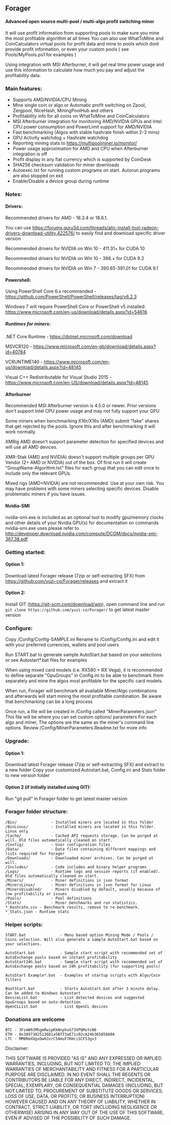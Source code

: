 ## Forager
#### Advanced open source multi-pool / multi-algo profit switching miner

It will use profit information from supporting pools to make sure you mine the most profitable algorithm at all times
You can also use WhatToMine and CoinCalculators virtual pools for profit data and mine to pools which dont provide profit information, or even your custom pools ( see Pools/MyPools.ps1 for examples )

Using integration with MSI Afterburner, it will get real time power usage and use this information to calculate how much you pay and adjust the profitability data.

### Main features:
- Supports AMD/NVIDIA/CPU Mining
- Mine single coin or algo or Automatic profit switching on Zpool, Zergpool, NiceHash, MiningPoolHub and others
- Profitability info for all coins on WhatToMine and CoinCalculators
- MSI Afterburner integration for monitoring AMD/NVIDIA GPUs and Intel CPU power consumption and PowerLimit support for AMD/NVIDIA
- Fast benchmarking (Algos with stable hashrate finish within 2-3 mins)
- GPU Activity watchdog + Hashrate watchdog
- Reporting mining stats to https://multipoolminer.io/monitor/
- Power usage approximation for AMD and CPU when Afterburner integration is off
- Profit display in any fiat currency which is supported by CoinDesk
- SHA256 checksum validation for miner downloads
- Autoexec.txt for running custom programs on start. Autorun programs are also stopped on exit
- Enable/Disable a device group during runtime


### Notes:

#### Drivers:

Recommended drivers for AMD - 18.3.4 or 18.6.1.

You can use
https://forums.guru3d.com/threads/atic-install-tool-radeon-drivers-download-utility.422576/
to easily find and download specific driver version

Recommended drivers for NVIDIA on Win 10 - 411.31+ for CUDA 10

Recommended drivers for NVIDIA on Win 10 - 398.+ for CUDA 9.2

Recommended drivers for NVIDIA on Win 7 - 390.65-391.01 for CUDA 9.1


#### Powershell:

Using PowerShell Core 6.x recommended - https://github.com/PowerShell/PowerShell/releases/tag/v6.2.3

Windows 7 will require PowerShell Core or PowerShell v5 installed: https://www.microsoft.com/en-us/download/details.aspx?id=54616


##### Runtimes for miners:

.NET Core Runtime - https://dotnet.microsoft.com/download

MSVCR120 - https://www.microsoft.com/en-gb/download/details.aspx?id=40784

VCRUNTIME140 - https://www.microsoft.com/en-us/download/details.aspx?id=48145

Visual C++ Redistributable for Visual Studio 2015 - https://www.microsoft.com/en-US/download/details.aspx?id=48145


#### Afterburner

Recommended MSI Afterburner version is 4.5.0 or newer.
Prior versions don't support Intel CPU power usage and may not fully support your GPU

Some miners when benchmarking X16r/X16s (AMD) submit "fake" shares that get rejected by the pools.
Ignore this and after benchmarking it will work normally.

XMRig AMD doesn't support parameter detection for specified devices and will use all AMD devices.

XMR-Stak (AMD and NVIDIA) doesn't support multiple groups per GPU Vendor (2+ AMD or NVIDIA) out of the box.
Of first run it will create "GroupName-Algorithm.txt" files for each group that you can edit once to include only the relevant GPUs.

Mixed rigs (AMD+NVIDIA) are not recommended. Use at your own risk.
You may have problems with some miners selecting specific devices. Disable problematic miners if you have issues.

#### Nvidia-SMI

nvidia-smi.exe is included as an optional tool to modify gpu/memory clocks and other details of your Nvidia GPU(s)
for documentation on commands nvidia-smi.exe uses please refer to http://developer.download.nvidia.com/compute/DCGM/docs/nvidia-smi-367.38.pdf


### Getting started:
#### Option 1:

Download latest Forager release (7zip or self-extracting SFX) from https://github.com/yuzi-co/Forager/releases and extract it

#### Option 2:

Install GIT (https://git-scm.com/download/win), open command line and run
```git clone https://github.com/yuzi-co/Forager/```
to get latest master version

### Configure:

Copy /Config/Config-SAMPLE.ini Rename to /Config/Config.ini and edit it with your preferred currencies, wallets and pool users

Run START.bat to generate sample AutoStart.bat based on your selections or see Autostart*.bat files for examples

When using mixed card models (i.e. RX580 + RX Vega), it is recommended to define separate "GpuGroups" in Config.ini to be able
to benchmark them separately and mine the algos most profitable for the specific card models.

When run, Forager will benchmark all available Miner/Algo combinations and afterwards will start mining the most profitable combination.
Be aware that benchmarking can be a long process

Once run, a file will be created in /Config called "MinerParameters.json"
This file will be where you can set custom options/ parameters For each algo and miner,
The options are the same as the miner's command line options.
Review /Config/MinerParameters.Readme.txt for more info

### Upgrade:
#### Option 1:

Download latest Forager release (7zip or self-extracting SFX) and extract to a new folder
Copy your customized Autostart.bat, Config.ini and Stats folder to new version folder

#### Option 2 (if initially installed using GIT):

Run "git pull" in Forager folder to get latest master version


### Forager folder structure:
```
/Bin/               - Installed miners are located in this folder
/BinLinux/          - Installed miners are located in this folder. Linux only
/Cache/             - Cached API requests storage. Can be purged at will. Old files automatically cleaned on start.
/Config/            - User configuration files
/Data/              - Data files containing different mappings and lists required for Forager
/Downloads/         - Downloaded miner archives. Can be purged at will.
/Includes/          - Code includes and binary helper programs
/Logs/              - Runtime logs and session reports (if enabled). Old files automatically cleaned on start.
/Miners/            - Miner definitions in json format
/MinersLinux/       - Miner definitions in json format for Linux
/MinersDisabled/    - Miners disabled by default, usually because of low profitability or issues
/Pools/             - Pool definitions
/Stats/             - Miner benchmarks and run statistics. *_Hashrate.csv - Benchmark results, remove to re-benchmark. *_Stats.json - Runtime stats
```

### Helper scripts:
```
START.bat               - Menu based option Mining Mode / Pools / Coins selection. Will also generate a sample AutoStart.bat based on your selections.

AutoStart.bat           - Sample start script with recommended set of AutoExchange pools based on instant profitability
AutoStart24h.bat        - Sample start script with recommended set of AutoExchange pools based on 24h profitability (for supporting pools)

AutoStart Example*.bat  - Examples of startup scripts with Algo/Coin filters

BootStart.bat           - Starts AutoStart.bat after 3 minute delay. Can be added to Windows Autostart
DeviceList.bat          - List detected devices and suggested GpuGroups based on auto-detection
OpenCLList.bat          - List OpenCL devices
```


### Donations are welcome
```
BTC - 3FzmW9JMhgmRwipKkNnphxG73VPQMsYsN6
ETH - 0x38973025136D1a5B773aE71c02cA24b365850A9A
LTC - MM8RmXUgxDwHJxrC54muF7KHciSCFS3gx3
```

Disclaimer:

THIS SOFTWARE IS PROVIDED "AS IS" AND ANY EXPRESSED OR IMPLIED WARRANTIES, INCLUDING, BUT NOT LIMITED TO, THE IMPLIED WARRANTIES OF MERCHANTABILITY AND FITNESS FOR A PARTICULAR PURPOSE ARE DISCLAIMED. IN NO EVENT SHALL THE REGENTS OR CONTRIBUTORS BE LIABLE FOR ANY DIRECT, INDIRECT, INCIDENTAL, SPECIAL, EXEMPLARY, OR CONSEQUENTIAL DAMAGES (INCLUDING, BUT NOT LIMITED TO, PROCUREMENT OF SUBSTITUTE GOODS OR SERVICES; LOSS OF USE, DATA, OR PROFITS; OR BUSINESS INTERRUPTION)
HOWEVER CAUSED AND ON ANY THEORY OF LIABILITY, WHETHER IN CONTRACT, STRICT LIABILITY, OR TORT (INCLUDING NEGLIGENCE OR OTHERWISE) ARISING IN ANY WAY OUT OF THE USE OF THIS SOFTWARE, EVEN IF ADVISED OF THE POSSIBILITY OF SUCH DAMAGE.
